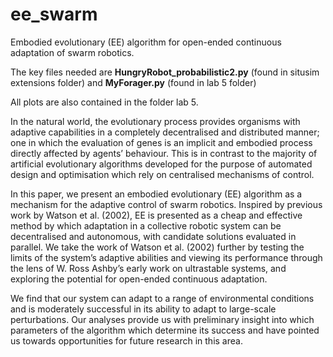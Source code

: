 # ee_swarm
Embodied evolutionary (EE) algorithm for open-ended continuous adaptation of swarm robotics.

The key files needed are <strong>HungryRobot_probabilistic2.py</strong> (found in situsim extensions folder) and <strong>MyForager.py</strong> (found in lab 5 folder)

All plots are also contained in the folder lab 5.

In the natural world, the evolutionary process provides organisms with adaptive capabilities in a
completely decentralised and distributed manner; one in which the evaluation of genes is an implicit
and embodied process directly affected by agents’ behaviour. This is in contrast to the majority of
artificial evolutionary algorithms developed for the purpose of automated design and optimisation
which rely on centralised mechanisms of control. 

In this paper, we present an embodied evolutionary
(EE) algorithm as a mechanism for the adaptive control of swarm robotics. Inspired by previous work
by Watson et al. (2002), EE is presented as a cheap and effective method by which adaptation in a
collective robotic system can be decentralised and autonomous, with candidate solutions evaluated in
parallel. We take the work of Watson et al. (2002) further by testing the limits of the system’s adaptive
abilities and viewing its performance through the lens of W. Ross Ashby’s early work on ultrastable
systems, and exploring the potential for open-ended continuous adaptation. 

We find that our system
can adapt to a range of environmental conditions and is moderately successful in its ability to adapt to
large-scale perturbations. Our analyses provide us with preliminary insight into which parameters of
the algorithm which determine its success and have pointed us towards opportunities for future
research in this area.
